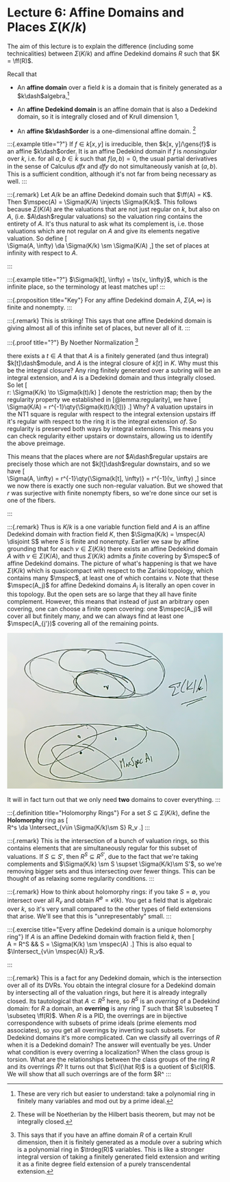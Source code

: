 # Lecture 6: Affine Domains and Places $\Sigma(K/k)$

The aim of this lecture is to explain the difference (including some technicalities) between $\Sigma(K/k)$ and affine Dedekind domains $R$ such that $K = \ff(R)$.


Recall that

- An **affine domain** over a field $k$ is a domain that is finitely generated as a $k\dash$algebra,[^rich_but_easy]


- An **affine Dedekind domain** is an affine domain that is also a Dedekind domain, so it is integrally closed and of Krull dimension 1,

- An **affine $k\dash$order** is a one-dimensional affine domain. [^order_is_noetherian]

[^order_is_noetherian]: These will be Noetherian by the Hilbert basis theorem, but may not be integrally closed.

[^rich_but_easy]: These are very rich but easier to understand: take a polynomial ring in finitely many variables and mod out by a prime ideal.

:::{.example title="?"}
If $f \in k[x, y]$ is irreducible, then $k[x, y]/\gens{f}$ is an affine $k\dash$order. 
It is an affine Dedekind domain if $f$ is *nonsingular* over $k$, i.e. for all $a, b\in \bar k$ such that $f(a, b) = 0$, the usual partial derivatives in the sense of Calculus $\dd{f}{x}$ and $\dd{f}{y}$ do not simultaneously vanish at $(a, b)$.
This is a sufficient condition, although it's not far from being necessary as well.
:::

:::{.remark}
Let $A/k$ be an affine Dedekind domain such that $\ff(A) = K$.
Then $\mspec(A) = \Sigma(K/A) \injects \Sigma(K/k)$.
This follows because $\Sigma(K/A)$ are the valuations that are not just regular on $k$, but also on $A$, (i.e. $A\dash$regular valuations) so the valuation ring contains the entirety of $A$.
It's thus natural to ask what its complement is, i.e. those valuations which are not regular on $A$ and give its elements negative valuation.
So define
\[  
\Sigma(A, \infty) \da \Sigma(K/k) \sm \Sigma(K/A)
,\]
the set of places at infinity with respect to $A$.

:::

:::{.example title="?"}
$\Sigma(k[t], \infty) = \ts{v_ \infty}$, which is the infinite place, so the terminology at least matches up!
:::

:::{.proposition title="Key"}
For any affine Dedekind domain $A$, $\Sigma(A, \infty)$ is finite and nonempty.
:::

:::{.remark}
This is striking!
This says that one affine Dedekind domain is giving almost all of this infinite set of places, but never all of it.
:::

:::{.proof title="?"}
By Noether Normalization [^noether_note]

there exists a $t\in A$ that that $A$ is a finitely generated (and thus integral) $k[t]\dash$module, and $A$ is the integral closure of $k[t]$ in $K$.
Why must this be the integral closure?
Any ring finitely generated over a subring will be an integral extension, and $A$ is a Dedekind domain and thus integrally closed.
So let
\[  
r: \Sigma(K/k) \to \Sigma(k(t)/k)
\]
denote the restriction map; then by the regularity property we established in [@lemma:regularity], we have
\[  
\Sigma(K/A) = r^{-1}\qty{\Sigma(k(t)/k[t])}
.\]
Why?
A valuation upstairs in the NT1 square is regular with respect to the integral extension upstairs iff it's regular with respect to the ring it is the integral extension *of*.
So regularity is preserved both ways by integral extensions.
This means you can check regularity either upstairs or downstairs, allowing us to identify the above preimage.

This means that the places where are *not* $A\dash$regular upstairs are precisely those which are not $k[t]\dash$regular downstairs, and so we have
\[  
\Sigma(A, \infty) = r^{-1}\qty{\Sigma(k[t], \infty)} = r^{-1}(v_ \infty)
,\]
since we now there is exactly one such non-regular valuation.
But we showed that $r$ was surjective with finite nonempty fibers, so we're done since our set is one of the fibers.


[^noether_note]: This says that if you have an affine domain $R$ of a certain Krull dimension, then it is finitely generated as a module over a subring which is a polynomial ring in $\trdeg(R)$ variables.
This is like a stronger integral version of taking a finitely generated field extension and writing it as a finite degree field extension of a purely transcendental extension.

:::

:::{.remark}
Thus is $K/k$ is a one variable function field and $A$ is an affine Dedekind domain with fraction field $K$, then $\Sigma(K/k) = \mspec(A) \disjoint S$ where $S$ is finite and nonempty.
Earlier we saw by affine grounding that for each $v\in \Sigma(K/k)$ there exists an affine Dedekind domain $A$ with $v\in \Sigma(K/A)$, and thus $\Sigma(K/k)$ admits a *finite* covering by $\mspec$ of affine Dedekind domains.
The picture of what's happening is that we have $\Sigma(K/k)$ which is quasicompact with respect to the Zariski topology, which contains many $\mspec$, at least one of which contains $v$.
Note that these $\mspec(A_j)$ for affine Dedekind domains $A_j$ is literally an open cover in this topology.
But the open sets are so large that they all have finite complement.
However, this means that instead of just an arbitrary open covering, one can choose a finite open covering: one $\mspec(A_j)$ will cover all but finitely many, and we can always find at least one $\mspec(A_{j'})$ covering all of the remaining points.

![Image](figures/image_2020-12-01-01-43-43.png)

It will in fact turn out that we only need **two** domains to cover everything.
:::

:::{.definition title="Holomorphy Rings"}
For a set $S \subseteq \Sigma(K/k)$, define the **Holomorphy** ring as
\[  
R^s \da \Intersect_{v\in \Sigma(K/k)\sm S} R_v
.\]
::: 

:::{.remark}
This is the intersection of a bunch of valuation rings, so this contains elements that are simultaneously regular for this subset of valuations.
If $S \subseteq S'$, then $R^S \subseteq R^{S'}$, due to the fact that we're taking complements and $\Sigma(K/k) \sm S \supset \Sigma(K/k)\sm S'$, so we're removing bigger sets and thus intersecting over fewer things.
This can be thought of as relaxing some regularity conditions.
:::

:::{.remark}
How to think about holomorphy rings: if you take $S = \emptyset$, you intersect over all $R_v$ and obtain $R^\emptyset = \kappa(k)$.
You get a field that is algebraic over $k$, so it's very small compared to the other types of field extensions that arise.
We'll see that this is "unrepresentably" small.
:::

:::{.exercise title="Every affine Dedekind domain is a unique holomorphy ring"}
If $A$ is an affine Dedekind domain with fraction field $k$, then
\[  
A = R^S && S = \Sigma(K/k) \sm \mspec(A)
.\]
This is also equal to $\Intersect_{v\in \mspec(A)} R_v$.

:::

:::{.remark}
This is a fact for any Dedekind domain, which is the intersection over all of its DVRs.
You obtain the integral closure for a Dedekind domain by intersecting all of the valuation rings, but here it is already integrally closed.
Its tautological that $A \subset R^S$ here, so $R^S$ is an *overring* of a Dedekind domain:  for $R$ a domain, an **overring** is any ring $T$ such that $R \subseteq T \subseteq \ff(R)$.
When $R$ is a PID, the overrings are in bijective correspondence with subsets of prime ideals (prime elements mod associates), so you get all overrings by inverting such subsets.
For Dedekind domains it's more complicated.
Can we classify all overrings of $R$ when it is a Dedekind domain?
The answer will eventually be yes.
Under what condition is every overring a localization?
When the class group is torsion.
What are the relationships between the class groups of the ring $R$ and its overrings $\hat R$?
It turns out that $\cl(\hat R)$ is a quotient of $\cl(R)$.
We will show that all such overrings are of the form $R^
:::

